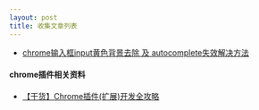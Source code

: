 ```yaml
---
layout: post
title: 收集文章列表
---
```


* [chrome输入框input黄色背景去除 及 autocomplete失效解决方法](http://blog.csdn.net/wangji5850/article/details/51152702)

#### chrome插件相关资料
* [【干货】Chrome插件(扩展)开发全攻略](http://www.cnblogs.com/liuxianan/p/chrome-plugin-develop.html)